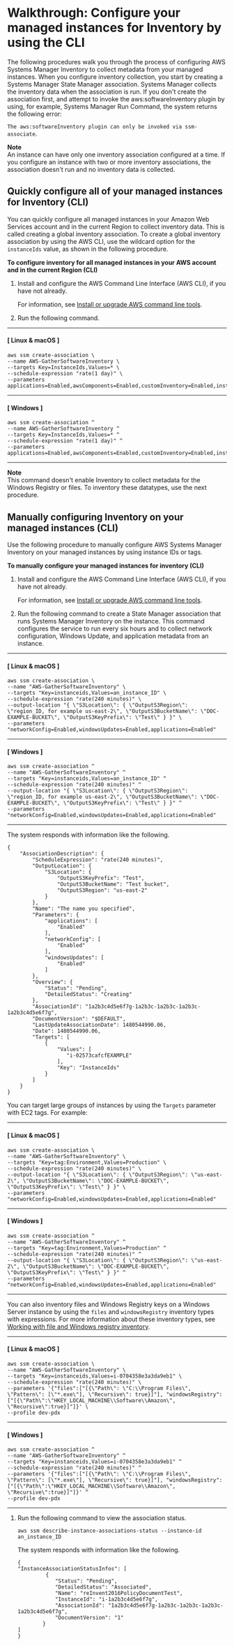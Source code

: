 # Walkthrough: Configure your managed instances for Inventory by using the CLI<a name="sysman-inventory-cliwalk"></a>

The following procedures walk you through the process of configuring AWS Systems Manager Inventory to collect metadata from your managed instances\. When you configure inventory collection, you start by creating a Systems Manager State Manager association\. Systems Manager collects the inventory data when the association is run\. If you don't create the association first, and attempt to invoke the aws:softwareInventory plugin by using, for example, Systems Manager Run Command, the system returns the following error:

`The aws:softwareInventory plugin can only be invoked via ssm-associate`\.

**Note**  
An instance can have only one inventory association configured at a time\. If you configure an instance with two or more inventory associations, the association doesn't run and no inventory data is collected\.

## Quickly configure all of your managed instances for Inventory \(CLI\)<a name="sysman-inventory-cliwalk-all"></a>

You can quickly configure all managed instances in your Amazon Web Services account and in the current Region to collect inventory data\. This is called creating a global inventory association\. To create a global inventory association by using the AWS CLI, use the wildcard option for the `instanceIds` value, as shown in the following procedure\.

**To configure inventory for all managed instances in your AWS account and in the current Region \(CLI\)**

1. Install and configure the AWS Command Line Interface \(AWS CLI\), if you have not already\.

   For information, see [Install or upgrade AWS command line tools](getting-started-cli.md)\.

1. Run the following command\.

------
#### [ Linux & macOS ]

   ```
   aws ssm create-association \
   --name AWS-GatherSoftwareInventory \
   --targets Key=InstanceIds,Values=* \
   --schedule-expression "rate(1 day)" \
   --parameters applications=Enabled,awsComponents=Enabled,customInventory=Enabled,instanceDetailedInformation=Enabled,networkConfig=Enabled,services=Enabled,windowsRoles=Enabled,windowsUpdates=Enabled
   ```

------
#### [ Windows ]

   ```
   aws ssm create-association ^
   --name AWS-GatherSoftwareInventory ^
   --targets Key=InstanceIds,Values=* ^
   --schedule-expression "rate(1 day)" ^
   --parameters applications=Enabled,awsComponents=Enabled,customInventory=Enabled,instanceDetailedInformation=Enabled,networkConfig=Enabled,services=Enabled,windowsRoles=Enabled,windowsUpdates=Enabled
   ```

------

**Note**  
This command doesn't enable Inventory to collect metadata for the Windows Registry or files\. To inventory these datatypes, use the next procedure\.

## Manually configuring Inventory on your managed instances \(CLI\)<a name="sysman-inventory-cliwalk-manual"></a>

Use the following procedure to manually configure AWS Systems Manager Inventory on your managed instances by using instance IDs or tags\.

**To manually configure your managed instances for inventory \(CLI\)**

1. Install and configure the AWS Command Line Interface \(AWS CLI\), if you have not already\.

   For information, see [Install or upgrade AWS command line tools](getting-started-cli.md)\.

1. Run the following command to create a State Manager association that runs Systems Manager Inventory on the instance\. This command configures the service to run every six hours and to collect network configuration, Windows Update, and application metadata from an instance\.

------
#### [ Linux & macOS ]

   ```
   aws ssm create-association \
   --name "AWS-GatherSoftwareInventory" \
   --targets "Key=instanceids,Values=an_instance_ID" \
   --schedule-expression "rate(240 minutes)" \
   --output-location "{ \"S3Location\": { \"OutputS3Region\": \"region_ID, for example us-east-2\", \"OutputS3BucketName\": \"DOC-EXAMPLE-BUCKET\", \"OutputS3KeyPrefix\": \"Test\" } }" \
   --parameters "networkConfig=Enabled,windowsUpdates=Enabled,applications=Enabled"
   ```

------
#### [ Windows ]

   ```
   aws ssm create-association ^
   --name "AWS-GatherSoftwareInventory" ^
   --targets "Key=instanceids,Values=an_instance_ID" ^
   --schedule-expression "rate(240 minutes)" ^
   --output-location "{ \"S3Location\": { \"OutputS3Region\": \"region_ID, for example us-east-2\", \"OutputS3BucketName\": \"DOC-EXAMPLE-BUCKET\", \"OutputS3KeyPrefix\": \"Test\" } }" ^
   --parameters "networkConfig=Enabled,windowsUpdates=Enabled,applications=Enabled"
   ```

------

   The system responds with information like the following\.

   ```
   {
       "AssociationDescription": {
           "ScheduleExpression": "rate(240 minutes)",
           "OutputLocation": {
               "S3Location": {
                   "OutputS3KeyPrefix": "Test",
                   "OutputS3BucketName": "Test bucket",
                   "OutputS3Region": "us-east-2"
               }
           },
           "Name": "The name you specified",
           "Parameters": {
               "applications": [
                   "Enabled"
               ],
               "networkConfig": [
                   "Enabled"
               ],
               "windowsUpdates": [
                   "Enabled"
               ]
           },
           "Overview": {
               "Status": "Pending",
               "DetailedStatus": "Creating"
           },
           "AssociationId": "1a2b3c4d5e6f7g-1a2b3c-1a2b3c-1a2b3c-1a2b3c4d5e6f7g",
           "DocumentVersion": "$DEFAULT",
           "LastUpdateAssociationDate": 1480544990.06,
           "Date": 1480544990.06,
           "Targets": [
               {
                   "Values": [
                      "i-02573cafcfEXAMPLE"
                   ],
                   "Key": "InstanceIds"
               }
           ]
       }
   }
   ```

   You can target large groups of instances by using the `Targets` parameter with EC2 tags\. For example:

------
#### [ Linux & macOS ]

   ```
   aws ssm create-association \
   --name "AWS-GatherSoftwareInventory" \
   --targets "Key=tag:Environment,Values=Production" \
   --schedule-expression "rate(240 minutes)" \
   --output-location "{ \"S3Location\": { \"OutputS3Region\": \"us-east-2\", \"OutputS3BucketName\": \"DOC-EXAMPLE-BUCKET\", \"OutputS3KeyPrefix\": \"Test\" } }" \
   --parameters "networkConfig=Enabled,windowsUpdates=Enabled,applications=Enabled"
   ```

------
#### [ Windows ]

   ```
   aws ssm create-association ^
   --name "AWS-GatherSoftwareInventory" ^
   --targets "Key=tag:Environment,Values=Production" ^
   --schedule-expression "rate(240 minutes)" ^
   --output-location "{ \"S3Location\": { \"OutputS3Region\": \"us-east-2\", \"OutputS3BucketName\": \"DOC-EXAMPLE-BUCKET\", \"OutputS3KeyPrefix\": \"Test\" } }" ^
   --parameters "networkConfig=Enabled,windowsUpdates=Enabled,applications=Enabled"
   ```

------

   You can also inventory files and Windows Registry keys on a Windows Server instance by using the `files` and `windowsRegistry` inventory types with expressions\. For more information about these inventory types, see [Working with file and Windows registry inventory](sysman-inventory-file-and-registry.md)\.

------
#### [ Linux & macOS ]

   ```
   aws ssm create-association \
   --name "AWS-GatherSoftwareInventory" \
   --targets "Key=instanceids,Values=i-0704358e3a3da9eb1" \
   --schedule-expression "rate(240 minutes)" \
   --parameters '{"files":["[{\"Path\": \"C:\\Program Files\", \"Pattern\": [\"*.exe\"], \"Recursive\": true}]"], "windowsRegistry": ["[{\"Path\":\"HKEY_LOCAL_MACHINE\\Software\\Amazon\", \"Recursive\":true}]"]}' \
   --profile dev-pdx
   ```

------
#### [ Windows ]

   ```
   aws ssm create-association ^
   --name "AWS-GatherSoftwareInventory" ^
   --targets "Key=instanceids,Values=i-0704358e3a3da9eb1" ^
   --schedule-expression "rate(240 minutes)" ^
   --parameters '{"files":["[{\"Path\": \"C:\\Program Files\", \"Pattern\": [\"*.exe\"], \"Recursive\": true}]"], "windowsRegistry": ["[{\"Path\":\"HKEY_LOCAL_MACHINE\\Software\\Amazon\", \"Recursive\":true}]"]}' ^
   --profile dev-pdx
   ```

------

1. Run the following command to view the association status\.

   ```
   aws ssm describe-instance-associations-status --instance-id an_instance_ID
   ```

   The system responds with information like the following\.

   ```
   {
   "InstanceAssociationStatusInfos": [
            {
               "Status": "Pending",
               "DetailedStatus": "Associated",
               "Name": "reInvent2016PolicyDocumentTest",
               "InstanceId": "i-1a2b3c4d5e6f7g",
               "AssociationId": "1a2b3c4d5e6f7g-1a2b3c-1a2b3c-1a2b3c-1a2b3c4d5e6f7g",
               "DocumentVersion": "1"
           }
   ]
   }
   ```